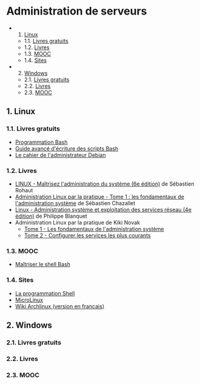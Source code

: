 # Administration de serveurs
<!-- vscode-markdown-toc -->
* 1. [Linux](#Linux)
	* 1.1. [Livres gratuits](#Livresgratuits)
	* 1.2. [Livres](#Livres)
	* 1.3. [MOOC](#MOOC)
	* 1.4. [Sites](#Sites)
* 2. [Windows](#Windows)
	* 2.1. [Livres gratuits](#Livresgratuits-1)
	* 2.2. [Livres](#Livres-1)
	* 2.3. [MOOC](#MOOC-1)

<!-- vscode-markdown-toc-config
	numbering=true
	autoSave=true
	/vscode-markdown-toc-config -->
<!-- /vscode-markdown-toc -->

##  1. <a name='Linux'></a>Linux

###  1.1. <a name='Livresgratuits'></a>Livres gratuits

- [Programmation Bash](https://upload.wikimedia.org/wikipedia/commons/1/1a/Programmation_Bash-fr.pdf)
- [Guide avancé d'écriture des scripts Bash](https://abs.traduc.org/abs-fr/)
- [Le cahier de l'administrateur Debian](https://debian-handbook.info/browse/fr-FR/stable/)

###  1.2. <a name='Livres'></a>Livres

- [LINUX - Maîtrisez l'administration du système (6e
  édition)](https://amzn.to/3e41hWE) de Sébastien Rohaut
- [Administration Linux par la pratique - Tome 1 : les fondamentaux de
  l'administration système](https://amzn.to/3QY8Igo) de Sébastien Chazallet
- [Linux - Administration système et exploitation des services réseau (4e
  édition)](https://amzn.to/3CC3L8D) de Philippe Blanquet
- Administration Linux par la pratique de Kiki Novak
  - [Tome 1 - Les fondamentaux de l'administration système](https://amzn.to/3yhr5Ws)
  - [Tome 2 - Configurer les services les plus courants](https://amzn.to/3EimS8T)

###  1.3. <a name='MOOC'></a>MOOC

- [Maîtriser le shell Bash](https://www.fun-mooc.fr/fr/cours/maitriser-le-shell-bash/)

###  1.4. <a name='Sites'></a>Sites

- [La programmation Shell](https://frederic-lang.developpez.com/tutoriels/linux/prog-shell/)
- [MicroLinux](https://blog.microlinux.fr/)
- [Wiki Archlinux (version en francais)](https://wiki.archlinux.org/title/Main_page_(Fran%C3%A7ais))

##  2. <a name='Windows'></a>Windows

###  2.1. <a name='Livresgratuits-1'></a>Livres gratuits

###  2.2. <a name='Livres-1'></a>Livres

###  2.3. <a name='MOOC-1'></a>MOOC
